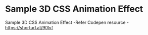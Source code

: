 # Sample 3D CSS Animation Effect
Sample 3D CSS Animation Effect -Refer Codepen resource - https://shorturl.at/90lvf
